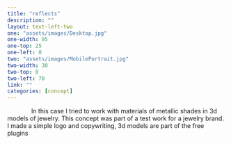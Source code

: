```yaml
---
title: "reflects"
description: ""
layout: text-left-two
one: "assets/images/Desktop.jpg"
one-width: 95
one-top: 25
one-left: 0
two: "assets/images/MobilePortrait.jpg"
two-width: 30
two-top: 0
two-left: 70
link: ""
categories: [concept]
---
```


&nbsp; &nbsp; &nbsp; &nbsp; &nbsp; &nbsp; &nbsp; In this case I tried to work with materials of metallic shades in 3d models of jewelry. This concept was part of a test work for a jewelry brand. I made a simple logo and copywriting, 3d models are part of the free plugins